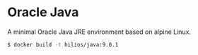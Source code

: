 Oracle Java
===

A minimal Oracle Java JRE environment based on alpine Linux.

```bash
$ docker build -t hilios/java:9.0.1
```
